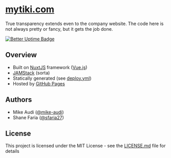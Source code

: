 [mytiki.com](https://mytiki.com)
===========
True transparency extends even to the company website. 
The code here is not always pretty or fancy, but it gets
the job done. 

[![Better Uptime Badge](https://betteruptime.com/status-badges/v1/monitor/h60t.svg)](https://betteruptime.com/?utm_source=status_badge)

## Overview
- Built on [NuxtJS](https://nuxtjs.org) framework ([Vue.js](https://vuejs.org))
- [JAMStack](https://jamstack.org) (sorta)
- Statically generated (see [deploy.yml](https://github.com/tiki/tiki.github.io/blob/main/.github/workflows/deploy.yml))
- Hosted by [GitHub Pages](https://pages.github.com)

## Authors
- Mike Audi ([@mike-audi](https://github.com/mike-audi))
- Shane Faria ([@sfaria27](https://github.com/sfaria27))

## License
This project is licensed under the MIT License - see the 
[LICENSE.md](LICENSE) file for details
